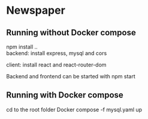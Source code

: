 # Newspaper

## Running without Docker compose
npm install ..   
backend:
install express, mysql and cors

client:
install react and react-router-dom

Backend and frontend can be started with npm start

## Running with Docker compose
cd to the root folder
Docker compose -f mysql.yaml up

